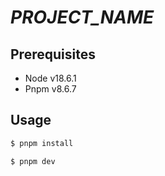 # _PROJECT_NAME_

## Prerequisites

- Node v18.6.1
- Pnpm v8.6.7

## Usage

```sh
$ pnpm install
```

```sh
$ pnpm dev
```
